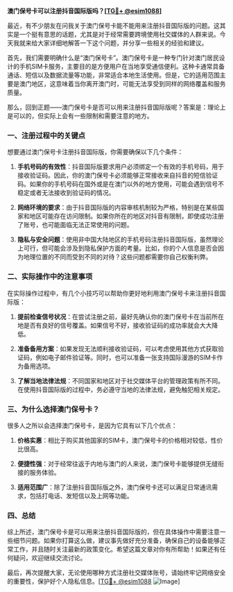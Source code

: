 **澳门保号卡可以注册抖音国际版吗？[[TG💪+ @esim1088](https://t.me/s/esim1088)]**

最近，有不少朋友在问我关于澳门保号卡能不能用来注册抖音国际版的问题。这其实是一个挺有意思的话题，尤其是对于经常需要跨境使用社交媒体的人群来说。今天我就来给大家详细地解答一下这个问题，并分享一些相关的经验和建议。

首先，我们需要明确什么是“澳门保号卡”。澳门保号卡是一种专门针对澳门居民设计的手机SIM卡服务，主要目的是方便用户在当地享受通信便利。这种卡通常具备通话、短信以及数据流量等功能，非常适合本地生活使用。但是，它的适用范围主要是澳门地区，这意味着当你离开澳门时，可能无法享受到同样的网络覆盖和服务质量。

那么，回到正题——澳门保号卡是否可以用来注册抖音国际版呢？答案是：理论上是可以的，但实际上会有一些限制和需要注意的地方。

### 一、注册过程中的关键点

想要通过澳门保号卡注册抖音国际版，你需要确保以下几个条件：

1. **手机号码的有效性**：抖音国际版要求用户必须绑定一个有效的手机号码，用于接收验证码。因此，你的澳门保号卡必须能够正常接收来自抖音的短信验证码。如果你的手机号码在国外或是在澳门以外的地方使用，可能会遇到信号不稳定或者无法接收到验证码的情况。

2. **网络环境的要求**：由于抖音国际版的内容审核机制较为严格，特别是在某些国家和地区可能存在访问限制。如果你所在的地区对抖音有限制，即使成功注册了账号，也可能面临无法正常使用的问题。

3. **隐私与安全问题**：使用非中国大陆地区的手机号码注册抖音国际版，虽然理论上可行，但可能会涉及到隐私保护方面的考量。比如，你的个人信息是否会因为地理位置的不同而受到不同的对待？这些问题都需要你自己权衡利弊。

### 二、实际操作中的注意事项

在实际操作过程中，有几个小技巧可以帮助你更好地利用澳门保号卡来注册抖音国际版：

1. **提前检查信号状况**：在尝试注册之前，最好先确认你的澳门保号卡在当前所在地是否有良好的信号覆盖。如果信号不好，接收验证码的成功率就会大大降低。

2. **准备备用方案**：如果发现无法顺利接收验证码，可以考虑使用其他方式获取验证码，例如电子邮件验证等。同时，也可以准备一张支持国际漫游的SIM卡作为备用选项。

3. **了解当地法律法规**：不同国家和地区对于社交媒体平台的管理政策有所不同。在使用抖音国际版的过程中，务必遵守当地的法律法规，避免触犯相关规定。

### 三、为什么选择澳门保号卡？

很多人之所以会选择澳门保号卡，是因为它具有以下几个优点：

1. **价格实惠**：相比于购买其他国家的SIM卡，澳门保号卡的价格相对较低，性价比很高。
   
2. **便捷性强**：对于经常往返于内地与澳门的人来说，澳门保号卡能够提供无缝衔接的服务体验。

3. **适用范围广**：除了注册抖音国际版之外，澳门保号卡还可以满足日常通讯需求，包括打电话、发短信以及上网等功能。

### 四、总结

综上所述，澳门保号卡是可以用来注册抖音国际版的，但在具体操作中需要注意一些细节问题。如果你打算这么做，建议事先做好充分准备，确保自己的设备能够正常工作，并且随时关注最新的政策变化。希望这篇文章对你有所帮助！如果还有任何疑问，欢迎继续交流讨论。

最后，再次提醒大家，无论使用哪种方式注册社交媒体账号，请始终牢记网络安全的重要性，保护好个人隐私信息。[[TG💪+ @esim1088](https://t.me/s/esim1088) ![Image](https://i.postimg.cc/4NQfJmqS/Snipaste-2025-05-13-00-14-12.png)]